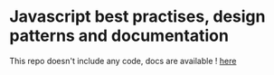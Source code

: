 # Javascript best practises, design patterns and documentation

This repo doesn't include any code, docs are available ! <a href="http://example.com/" target="_blank">here</a>  
